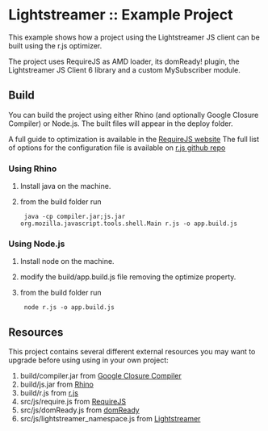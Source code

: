 # Lightstreamer :: Example Project #

This example shows how a project using the Lightstreamer JS client can be built using the r.js optimizer.

The project uses RequireJS as AMD loader, its domReady! plugin, the Lightstreamer JS Client 6 library and a custom MySubscriber module.


## Build ##

You can build the project using either Rhino (and optionally Google Closure Compiler) or Node.js. The built files will appear in the deploy folder.

A full guide to optimization is available in the [RequireJS website](http://requirejs.org/docs/optimization.html)
The full list of options for the configuration file is available on [r.js github repo](https://github.com/jrburke/r.js/blob/master/build/example.build.js)  

### Using Rhino ###

1. Install java on the machine.
2. from the build folder run

        java -cp compiler.jar;js.jar org.mozilla.javascript.tools.shell.Main r.js -o app.build.js

### Using Node.js ###

1. Install node on the machine.
2. modify the build/app.build.js file removing the optimize property.
3. from the build folder run

        node r.js -o app.build.js
        
## Resources ##

This project contains several different external resources you may want to upgrade before using using in your own project:

1. build/compiler.jar from [Google Closure Compiler](https://developers.google.com/closure/compiler/)
2. build/js.jar from [Rhino](https://github.com/mozilla/rhino)
3. build/r.js from [r.js](https://github.com/jrburke/r.js/)
4. src/js/require.js from [RequireJS](https://github.com/jrburke/requirejs)
5. src/js/domReady.js from [domReady](https://github.com/requirejs/domReady)
6. src/js/lightstreamer_namespace.js from [Lightstreamer](http://www.lightstreamer.com/) 

